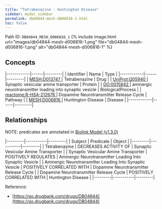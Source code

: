```yaml
---
title: "Tetrabenazine - Huntington Disease"
sidebar: mydoc_sidebar
permalink: db04844-mesh-d006816-1.html
toc: false 
---
```



Path ID: `DB04844_MESH_D006816_1`
{% include image.html url="images/db04844-mesh-d006816-1.png" file="db04844-mesh-d006816-1.png" alt="db04844-mesh-d006816-1" %}

## Concepts

|------------|------|---------|
| Identifier | Name | Type    |
|------------|------|---------|
| <a href="https://identifiers.org/MESH:D013747">MESH:D013747 </a> | Tetrabenazine | Drug |
| <a href="https://identifiers.org/UniProt:Q05940">UniProt:Q05940 </a> | Synaptic vesicular amine transporter | Protein |
| <a href="https://identifiers.org/GO:0015842">GO:0015842 </a> | aminergic neurotransmitter loading into synaptic vesicle | BiologicalProcess |
| <a href="https://identifiers.org/reactome:R-HSA-212676">reactome:R-HSA-212676 </a> | Dopamine Neurotransmitter Release Cycle | Pathway |
| <a href="https://identifiers.org/MESH:D006816">MESH:D006816 </a> | Huntington Disease | Disease |
|------------|------|---------|

## Relationships


NOTE: predicates are annotated in <a href="https://github.com/biolink/biolink-model/releases/tag/v1.3.0">Biolink Model (v1.3.0)</a>

|---------|-----------|---------|
| Subject | Predicate | Object  |
|---------|-----------|---------|
| Tetrabenazine | DECREASES ACTIVITY OF | Synaptic Vesicular Amine Transporter |
| Synaptic Vesicular Amine Transporter | POSITIVELY REGULATES | Aminergic Neurotransmitter Loading Into Synaptic Vesicle |
| Aminergic Neurotransmitter Loading Into Synaptic Vesicle | POSITIVELY CORRELATED WITH | Dopamine Neurotransmitter Release Cycle |
| Dopamine Neurotransmitter Release Cycle | POSITIVELY CORRELATED WITH | Huntington Disease |
|---------|-----------|---------|

Reference: 
  - [https://go.drugbank.com/drugs/DB04844](https://go.drugbank.com/drugs/DB04844)
